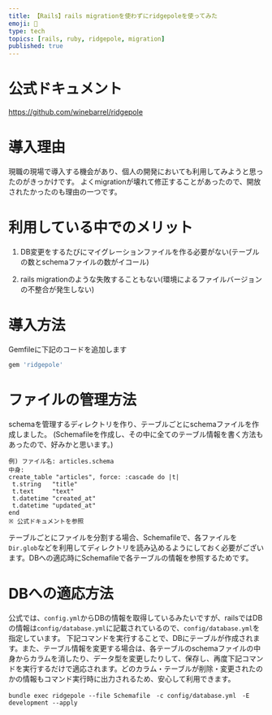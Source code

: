 ```yaml
---
title: 【Rails】rails migrationを使わずにridgepoleを使ってみた
emoji: 🤠
type: tech
topics: [rails, ruby, ridgepole, migration]
published: true
---
```



# 公式ドキュメント
https://github.com/winebarrel/ridgepole

# 導入理由
現職の現場で導入する機会があり、個人の開発においても利用してみようと思ったのがきっかけです。
よくmigrationが壊れて修正することがあったので、開放されたかったのも理由の一つです。

# 利用している中でのメリット
1. DB変更をするたびにマイグレーションファイルを作る必要がない(テーブルの数とschemaファイルの数がイコール)

2. rails migrationのような失敗することもない(環境によるファイルバージョンの不整合が発生しない)

# 導入方法
Gemfileに下記のコードを追加します
```ruby
gem 'ridgepole'
```

# ファイルの管理方法
 schemaを管理するディレクトリを作り、テーブルごとにschemaファイルを作成しました。
 (Schemafileを作成し、その中に全てのテーブル情報を書く方法もあったので、好みかと思います。)
 ```
 例) ファイル名: articles.schema
 中身: 
 create_table "articles", force: :cascade do |t|
  t.string   "title"
  t.text     "text"
  t.datetime "created_at"
  t.datetime "updated_at"
end
※ 公式ドキュメントを参照
```
テーブルごとにファイルを分割する場合、Schemafileで、各ファイルを`Dir.glob`などを利用してディレクトリを読み込めるようにしておく必要がございます。DBへの適応時にSchemafileで各テーブルの情報を参照するためです。

# DBへの適応方法
公式では、`config.yml`からDBの情報を取得しているみたいですが、railsではDBの情報は`config/database.yml`に記載されているので、`config/database.yml`を指定しています。
下記コマンドを実行することで、DBにテーブルが作成されます。また、テーブル情報を変更する場合は、各テーブルのschemaファイルの中身からカラムを消したり、データ型を変更したりして、保存し、再度下記コマンドを実行するだけで適応されます。どのカラム・テーブルが削除・変更されたのかの情報もコマンド実行時に出力されるため、安心して利用できます。
```
bundle exec ridgepole --file Schemafile　-c config/database.yml　-E development --apply
```
